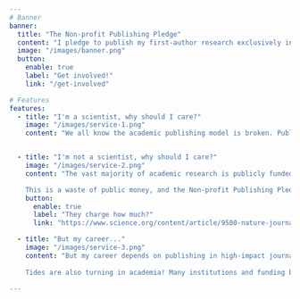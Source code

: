 ```yaml
---
# Banner
banner:
  title: "The Non-profit Publishing Pledge"
  content: "I pledge to publish my first-author research exclusively in non-profit and scholarly society-owned journals, in support of responsible publishing practices"
  image: "/images/banner.png"
  button:
    enable: true
    label: "Get involved!"
    link: "/get-involved"

# Features
features:
  - title: "I'm a scientist, why should I care?"
    image: "/images/service-1.png"
    content: "We all know the academic publishing model is broken. Publishers charge exorbitant fees, restrict access to research, and profit from the work of articles they get for better than free. The Non-profit Publishing Pledge is a commitment to publishing in ***only*** good quality journals owned by non-profit societies and organisations, ensuring money is reinvested into the academic community and wider society."


  - title: "I'm not a scientist, why should I care?"
    image: "/images/service-2.png"
    content: "The vast majority of academic research is publicly funded through government grants, and therefore taxpayer money. Many for-profit journals charge extremely high fees to publish research that *they don't pay for*, and then *charge people to view*! All for what is essentially making a PDF available online.\n

    This is a waste of public money, and the Non-profit Publishing Pledge is a commitment to only publish in journals that are owned by non-profit societies and organisations, reducing financial waste and ensuring that research is accessible to all."
    button:
      enable: true
      label: "They charge how much?"
      link: "https://www.science.org/content/article/9500-nature-journals-will-now-make-your-paper-free-read"

  - title: "But my career..."
    image: "/images/service-3.png"
    content: "But my career depends on publishing in high-impact journals! The Non-profit Publishing Pledge is a commitment to publishing in ***only*** good quality journals, including high-impact ones like Science and PNAS. You can still build your career and CV while maintaining responsible publishing practices.\n
    
    Tides are also turning in academia! Many institutions and funding bodies explicitly do not take into account the 'prestige' of a journal when evaluating research outputs. The more people who take the pledge, the more we can shift this culture and make it easier for everyone to publish responsiblely."

---
```

